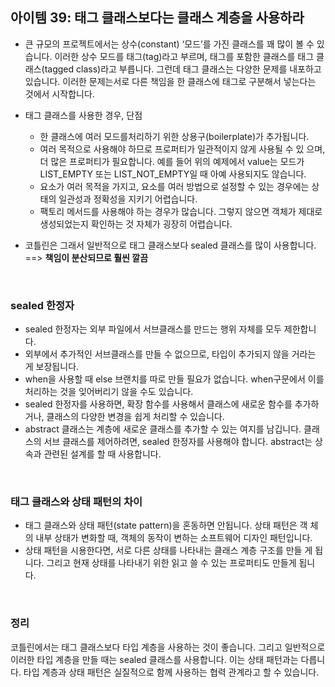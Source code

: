 
## 아이템 39: 태그 클래스보다는 클래스 계층을 사용하라

- 큰 규모의 프로젝트에서는 상수(constant) ‘모드’를 가진 클래스를 꽤 많이 볼 수 있습니다. 이러한 상수 모드를 태그(tag)라고 부르며, 태그를 포함한 클래스를 태그 클래스(tagged class)라고 부릅니다. 그런데 태그 클래스는 다양한 문제를 내포하고 있습니다. 이러한 문제는서로 다른 책임을 한 클래스에 태그로 구분해서 넣는다는 것에서 시작합니다.
- 태그 클래스를 사용한 경우, 단점
  - 한 클래스에 여러 모드를처리하기 위한 상용구(boilerplate)가 추가됩니다.
  - 여러 목적으로 사용해야 하므로 프로퍼티가 일관적이지 않게 사용될 수 있 으며, 더 많은 프로퍼티가 필요합니다. 예를 들어 위의 예제에서 value는 모드가 LIST_EMPTY 또는 LIST_NOT_EMPTY일 때 아예 사용되지도 않습니다.
  - 요소가 여러 목적을 가지고, 요소를 여러 방법으로 설정할 수 있는 경우에는 상태의 일관성과 정확성을 지키기 어렵습니다.
  - 팩토리 메서드를 사용해야 하는 경우가 많습니다. 그렇지 않으면 객체가 제대로 생성되었는지 확인하는 것 자체가 굉장히 어렵습니다.

- 코틀린은 그래서 일반적으로 태그 클래스보다 sealed 클래스를 많이 사용합니다. ==> **책임이 분산되므로 훨씬 깔끔**

<br>

### sealed 한정자

- sealed 한정자는 외부 파일에서 서브클래스를 만드는 행위 자체를 모두 제한합니다.
- 외부에서 추가적인 서브클래스를 만들 수 없으므로, 타입이 추가되지 않을 거라는 게 보장됩니다.
- when을 사용할 때 else 브랜치를 따로 만들 필요가 없습니다. when구문에서 이를 처리하는 것을 잊어버리기 않을 수도 있습니다.
- sealed 한정자를 사용하면, 확장 함수를 사용해서 클래스에 새로운 함수를 추가하거나, 클래스의 다양한 변경을 쉽게 처리할 수 있습니다.
- abstract 클래스는 계층에 새로운 클래스를 추가할 수 있는 여지를 남깁니다. 클래스의 서브 클래스를 제어하려면, sealed 한정자를 사용해야 합니다. abstract는 상속과 관련된 설계를 할 때 사용합니다.

<br>

### 태그 클래스와 상태 패턴의 차이

- 태그 클래스와 상태 패턴(state pattern)을 혼동하면 안됩니다. 상태 패턴은 객 체의 내부 상태가 변화할 때, 객체의 동작이 변하는 소프트웨어 디자인 패턴입니다.
- 상태 패턴을 시용한다면, 서로 다른 상태를 나타내는 클래스 계층 구조를 만들 게 됩니다. 그리고 현재 상태를 나타내기 위한 읽고 쓸 수 있는 프로퍼티도 만들게 됩니다.

<br>

### 정리

코틀린에서는 태그 클래스보다 타입 계층을 사용하는 것이 좋습니다. 그리고 일반적으로 이러한 타입 계층을 만들 때는 sealed 클래스를 사용합니다. 이는 상태 패턴과는 다릅니다. 타입 계층과 상태 패턴은 실질적으로 함께 사용하는 협력 관계라고 할 수 있습니다. 


<br>